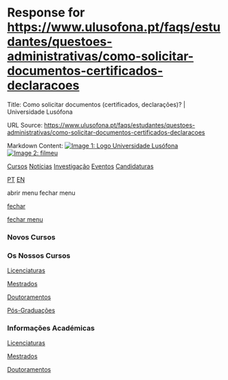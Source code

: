 # Response for https://www.ulusofona.pt/faqs/estudantes/questoes-administrativas/como-solicitar-documentos-certificados-declaracoes

Title: Como solicitar documentos (certificados, declarações)? | Universidade Lusófona

URL Source: https://www.ulusofona.pt/faqs/estudantes/questoes-administrativas/como-solicitar-documentos-certificados-declaracoes

Markdown Content:
[![Image 1: Logo Universidade Lusófona](https://www.ulusofona.pt/assets/images/logo.svg)](https://www.ulusofona.pt/)[![Image 2: filmeu](https://www.ulusofona.pt/logo/filmeu-white.svg)](https://www.filmeu.eu/ "filmeu")

[Cursos](https://www.ulusofona.pt/cursos "Cursos") [Notícias](https://www.ulusofona.pt/noticias "Notícias") [Investigação](https://investigacao.ulusofona.pt/pt/ "Investigação") [Eventos](https://www.ulusofona.pt/eventos "Eventos") [Candidaturas](https://www.ulusofona.pt/candidaturas "Candidaturas")

[](https://www.ulusofona.pt/faqs/estudantes/questoes-administrativas/como-solicitar-documentos-certificados-declaracoes# "search")

[PT](https://www.ulusofona.pt/faqs/estudantes/questoes-administrativas/como-solicitar-documentos-certificados-declaracoes) [EN](https://www.ulusofona.pt/en/faqs/students/administrative-questions/how-to-request-documents-certificates-declarations-etc)

abrir menu fechar menu

[fechar](https://www.ulusofona.pt/faqs/estudantes/questoes-administrativas/como-solicitar-documentos-certificados-declaracoes#)

[fechar menu](https://www.ulusofona.pt/faqs/estudantes/questoes-administrativas/como-solicitar-documentos-certificados-declaracoes#)

### Novos Cursos

### Os Nossos Cursos

[Licenciaturas](https://www.ulusofona.pt/licenciaturas)

[Mestrados](https://www.ulusofona.pt/mestrados)

[Doutoramentos](https://www.ulusofona.pt/doutoramentos)

[Pós-Graduações](https://www.ulusofona.pt/pos-graduacoes)

### Informações Académicas

[Licenciaturas](https://www.ulusofona.pt/licenciaturas)

[Mestrados](https://www.ulusofona.pt/mestrados)

[Doutoramentos](https://www.ulusofona.pt/doutoramentos)

